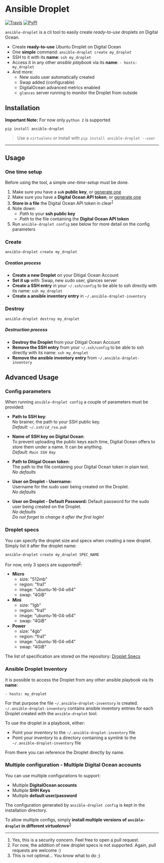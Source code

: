 # Ansible Droplet
[![Travis](https://img.shields.io/travis/FlorianKempenich/ansible-droplet.svg)](https://travis-ci.org/FlorianKempenich/ansible-droplet) [![PyPI](https://img.shields.io/pypi/v/ansible-droplet.svg)](https://pypi.org/project/ansible-droplet/)

`ansible-droplet` is a cli tool to easily create _ready-to-use_ droplets on Digital Ocean.

* Create **ready-to-use** Ubuntu Droplet on Digital Ocean
* One **simple** command: `ansible-droplet create my_droplet`
* SSH to it with its **name**: `ssh my_droplet`
* Access it in any other _ansible playbook_ via its **name**: `- hosts: my_droplet`
* And more:
  * New sudo user automatically created
  * Swap added (configurable)
  * DigitalOcean advanced metrics enabled
  * `glances` server running to monitor the Droplet from outside
  

## Installation
**Important Note:** For now only `python 2` is supported

```
pip install ansible-droplet
```
> Use a `virtualenv` or install with `pip install ansible-droplet --user`  

--- 

## Usage
### One time setup
Before using the tool, a simple _one-time-setup_ must be done.

1. Make sure you have a **`ssh` public key**, or [generate one](https://help.github.com/articles/generating-a-new-ssh-key-and-adding-it-to-the-ssh-agent/#generating-a-new-ssh-key)
1. Make sure you have a **Digital Ocean API token**, or [generate one](https://www.digitalocean.com/community/tutorials/how-to-use-the-digitalocean-api-v2)
1. **Store in a file** the Digital Ocean API token in clear<sup>[1](#f1)</sup>
1. Note down:
   * _Path_ to your **ssh public key**
   * _Path_ to the file containing the **Digital Ocean API token**
1. Run `ansible-droplet config` see below for more detail on the config parameters


### Create 
```
ansible-droplet create my_droplet
```
##### Creation process
* **Create a new Droplet** on your Ditigal Ocean Account
* **Set it up** with: Swap, new sudo user, glances server
* **Create a SSH entry** in your `~/.ssh/config` to be able to ssh directly with its name: `ssh my_droplet`
* **Create a ansible inventory entry** in `~/.ansible-droplet-inventory`


### Destroy
```
ansible-droplet destroy my_droplet
```
##### Destruction process
* **Destroy the Droplet** from your Ditigal Ocean Account
* **Remove the SSH entry** from your `~/.ssh/config` to be able to ssh directly with its name: `ssh my_droplet`
* **Remove the ansible inventory entry** from `~/.ansible-droplet-inventory`


## Advanced Usage
### Config parameters
When running `ansible-droplet config` a couple of parameters must be provided:  

* **Path to SSH key**:  
    No brainer, the path to your SSH public key.  
    _Default: `~/.ssh/id_rsa.pub`_

* **Name of SSH key on Digital Ocean**:  
    To prevent uploading the public keys each time, Digital Ocean offers to store them under a name. It can be anything.  
    _Default: `Main SSH Key`_

* **Path to Ditigal Ocean token**:  
    The path to the file containing your Digital Ocean token in plain text.  
    _No defaults_

* **User on Droplet - Username:**  
    Username for the sudo user being created on the Droplet.  
    _No defaults_

* **User on Droplet - Default Password:**
    Default password for the sudo user being created on the Droplet.  
    _No defaults_  
    _Do not forget to change it after the first login!_  


### Droplet specs
You can specify the droplet size and specs when creating a new droplet.  
Simply list it after the droplet name:  
```
ansible-droplet create my_droplet SPEC_NAME
```

For now, only 3 specs are supported<sup>[2](#f2)</sup>:
* **Micro**
  * size: "512mb"
  * region: "fra1"
  * image: "ubuntu-16-04-x64"
  * swap: "4GiB"
* **Mini**
  * size: "1gb"
  * region: "fra1"
  * image: "ubuntu-16-04-x64"
  * swap: "4GiB"
* **Power**
  * size: "4gb"
  * region: "fra1"
  * image: "ubuntu-16-04-x64"
  * swap: "4GiB"

The list of specification are stored on the repository: [Droplet Specs](https://github.com/FlorianKempenich/ansible-droplet/tree/master/ansible_droplet/ansible/droplet_specs)




### Ansible Droplet Inventory
It is possible to access the Droplet from any other ansible playbook via its **name**:  

    - hosts: my_droplet

For that purpose the file `~/.ansible-droplet-inventory` is created.  
`~/.ansible-droplet-inventory` contains ansible inventory entries for each Droplet created with the `ansible-droplet` tool.

To use the droplet in a playbook, either:
* Point your _inventory_  to the `~/.ansible-droplet-inventory` file
* Point your _inventory_  to a directory containing a symlink to the `~/.ansible-droplet-inventory` file

From there you can reference the Droplet directly by name.


### Multiple configuration - Multiple Digital Ocean accounts

You can use multiple configurations to support:
* Multiple **DigitalOcean accounts**
* Multiple **SHH Keys**
* Multiple **default user/password**

The configuration generated by `ansible-droplet config` is kept in the installation directory.

To allow multiple configs, simply **install multiple versions of `ansible-droplet` in different _virtualenvs_**<sup>[3](#f3)</sup>


---
1. <span id="f1"></span>Yes, this is a security concern. Feel free to open a pull request.
2. <span id="f2"></span>For now, the addition of new droplet specs is not supported. Again, pull requests are welcome :)
3. <span id="f3"></span>This is not optimal... You know what to do ;)
